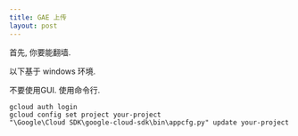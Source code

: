 ```yaml
---
title: GAE 上传
layout: post
---
```


首先, 你要能翻墙.

以下基于 windows 环境.

不要使用GUI. 使用命令行.

    gcloud auth login
    gcloud config set project your-project
    "\Google\Cloud SDK\google-cloud-sdk\bin\appcfg.py" update your-project
